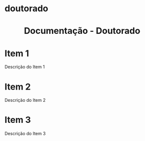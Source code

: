 # doutorado
<h1 align="center"> Documentação - Doutorado </h1>

# Item 1
Descrição do Item 1

# Item 2
Descrição do Item 2

# Item 3
Descrição do Item 3
